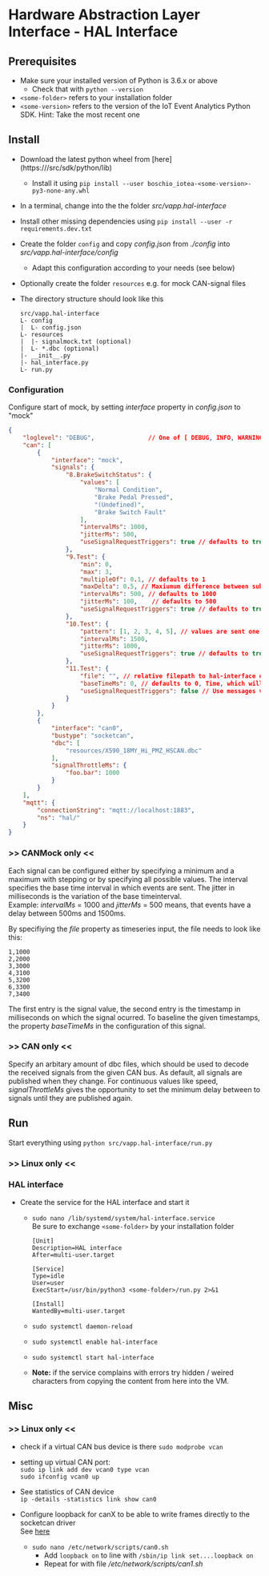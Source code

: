 <!---
  Copyright (c) 2021 Robert Bosch GmbH

  This Source Code Form is subject to the terms of the Mozilla Public
  License, v. 2.0. If a copy of the MPL was not distributed with this
  file, You can obtain one at https://mozilla.org/MPL/2.0/.

  SPDX-License-Identifier: MPL-2.0
-->

# Hardware Abstraction Layer Interface - HAL Interface

## Prerequisites

- Make sure your installed version of Python is 3.6.x or above
  - Check that with `python --version`
- `<some-folder>` refers to your installation folder
- `<some-version>` refers to the version of the IoT Event Analytics Python SDK. Hint: Take the most recent one

## Install

- Download the latest python wheel from [here](https://<Github IoTea repo>/src/sdk/python/lib)
  - Install it using `pip install --user boschio_iotea-<some-version>-py3-none-any.whl`
- In a terminal, change into the the folder _src/vapp.hal-interface_
- Install other missing dependencies using `pip install --user -r requirements.dev.txt`
- Create the folder `config` and copy _config.json_ from _./config_ into _src/vapp.hal-interface/config_
  - Adapt this configuration according to your needs (see below)
- Optionally create the folder `resources` e.g. for mock CAN-signal files
- The directory structure should look like this<br>

  ```code
  src/vapp.hal-interface
  L- config
  |  L- config.json
  L- resources
  |  |- signalmock.txt (optional)
  |  L- *.dbc (optional)
  |- __init__.py
  |- hal_interface.py
  L- run.py
  ```

### Configuration

Configure start of mock, by setting _interface_ property in _config.json_ to "mock"

```json
{
    "loglevel": "DEBUG",               // One of [ DEBUG, INFO, WARNING, ERROR, CRITICAL ]
    "can": [
        {
            "interface": "mock",
            "signals": {
                "8.BrakeSwitchStatus": {
                    "values": [
                        "Normal Condition",
                        "Brake Pedal Pressed",
                        "(Undefined)",
                        "Brake Switch Fault"
                    ],
                    "intervalMs": 1000,
                    "jitterMs": 500,
                    "useSignalRequestTriggers": true // defaults to true, Uses messages via enable/disable to start and stop the generator
                },
                "9.Test": {
                    "min": 0,
                    "max": 3,
                    "multipleOf": 0.1, // defaults to 1
                    "maxDelta": 0.5, // Maxiumum difference between subsequent values
                    "intervalMs": 500, // defaults to 1000
                    "jitterMs": 100,    // defaults to 500
                    "useSignalRequestTriggers": true // defaults to true, Uses messages via enable/disable to start and stop the generator
                },
                "10.Test": {
                    "pattern": [1, 2, 3, 4, 5], // values are sent one after another
                    "intervalMs": 1500,
                    "jitterMs": 1000,
                    "useSignalRequestTriggers": true // defaults to true, Uses messages via enable/disable to start and stop the generator
                },
                "11.Test": {
                    "file": "", // relative filepath to hal-interface executable or absolute filepath
                    "baseTimeMs": 0, // defaults to 0, Time, which will be subtracted from all given times in the file
                    "useSignalRequestTriggers": false // Use messages via start/stop to start and stop the generator manually
                }
            }
        },
        {
            "interface": "can0",
            "bustype": "socketcan",
            "dbc": [
                "resources/X590_18MY_Hi_PMZ_HSCAN.dbc"
            ],
            "signalThrottleMs": {
                "foo.bar": 1000
            }
        }
    ],
    "mqtt": {
        "connectionString": "mqtt://localhost:1883",
        "ns": "hal/"
    }
}
```

### >> CANMock only <<

Each signal can be configured either by specifying a minimum and a maximum with stepping or by specifying all possible values. The interval specifies the base time interval in which events are sent. The jitter in milliseconds is the variation of the base timeinterval.<br>
Example: _intervalMs_ = 1000 and _jitterMs_ = 500 means, that events have a delay between 500ms and 1500ms.

By specifiying the _file_ property as timeseries input, the file needs to look like this:

```text
1,1000
2,2000
3,3000
4,3100
5,3200
6,3300
7,3400
```

The first entry is the signal value, the second entry is the timestamp in milliseconds on which the signal ocurred. To baseline the given timestamps, the property _baseTimeMs_ in the configuration of this signal.

### >> CAN only <<

Specify an arbitary amount of dbc files, which should be used to decode the received signals from the given CAN bus.
As default, all signals are published when they change. For continuous values like speed, _signalThrottleMs_ gives the opportunity to set the minimum delay between to signals until they are published again.

## Run

Start everything using `python src/vapp.hal-interface/run.py`<br>

### >> Linux only <<

### HAL interface

- Create the service for the HAL interface and start it
  - `sudo nano /lib/systemd/system/hal-interface.service`<br>
    Be sure to exchange `<some-folder>` by your installation folder

    ```code
    [Unit]
    Description=HAL interface
    After=multi-user.target

    [Service]
    Type=idle
    User=user
    ExecStart=/usr/bin/python3 <some-folder>/run.py 2>&1

    [Install]
    WantedBy=multi-user.target
    ```

  - `sudo systemctl daemon-reload`
  - `sudo systemctl enable hal-interface`
  - `sudo systemctl start hal-interface`
  - __Note:__ if the service complains with errors try hidden / weired characters from copying the content from here into the VM.

## Misc

### >> Linux only <<

- check if a virtual CAN bus device is there `sudo modprobe vcan`

- setting up virtual CAN port: <br>
  `sudo ip link add dev vcan0 type vcan` <br>
  `sudo ifconfig vcan0 up`

- See statistics of CAN device<br>
  `ip -details -statistics link show can0`
- Configure loopback for canX to be able to write frames directly to the socketcan driver<br>
  See [here](https://wiki.rdu.im/_pages/Application-Notes/Software/can-bus-in-linux.html)
  - `sudo nano /etc/network/scripts/can0.sh`
    - Add `loopback on` to line with `/sbin/ip link set....loopback on`
    - Repeat for with file _/etc/network/scripts/can1.sh_
